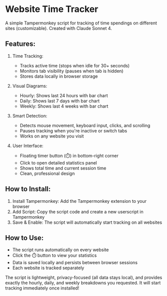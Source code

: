 # Website Time Tracker
A simple Tampermonkey script for tracking of time spendings on different sites (customizable). Created with Claude Sonnet 4.

## Features:

1. Time Tracking:

    - Tracks active time (stops when idle for 30+ seconds)
    - Monitors tab visibility (pauses when tab is hidden)
    - Stores data locally in browser storage


2. Visual Diagrams:

    - Hourly: Shows last 24 hours with bar chart
    - Daily: Shows last 7 days with bar chart
    - Weekly: Shows last 4 weeks with bar chart


3. Smart Detection:

    - Detects mouse movement, keyboard input, clicks, and scrolling
    - Pauses tracking when you're inactive or switch tabs
    - Works on any website you visit


4. User Interface:

    - Floating timer button (⏱️) in bottom-right corner
    - Click to open detailed statistics panel
    - Shows total time and current session time
    - Clean, professional design



## How to Install:

1. Install Tampermonkey: Add the Tampermonkey extension to your browser
2. Add Script: Copy the script code and create a new userscript in Tampermonkey
3. Save & Enable: The script will automatically start tracking on all websites

## How to Use:

- The script runs automatically on every website
- Click the ⏱️ button to view your statistics
- Data is saved locally and persists between browser sessions
- Each website is tracked separately

The script is lightweight, privacy-focused (all data stays local), and provides exactly the hourly, daily, and weekly breakdowns you requested. It will start tracking immediately once installed!